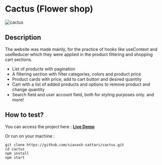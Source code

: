 # Cactus (Flower shop)

![cactus](https://user-images.githubusercontent.com/88406720/232633124-076c537b-e30e-47b3-8f3e-62a0aa01f984.JPG)

## Description

The website was made mainly, for the practice of hooks like useContext and useReducer which they were applied in the product filtering and shopping cart sections.

- List of products with pagination
- A filtering section with filter categories, colors and product price
- Product cards with price, add to cart button and desired quantity
- Cart with a list of added products and options to remove product and change quantity
- Search field and user account field, both for styling purposes only. and more!

## How to test?

You can access the project here : <a href="https://cactus-flower-shop.netlify.app/" target="_blank">**Live Demo**</a>

Or run on your machine :

``` 
git clone https://github.com/siavash-sattari/cactus.git
cd cactus
npm install
npm start

```
